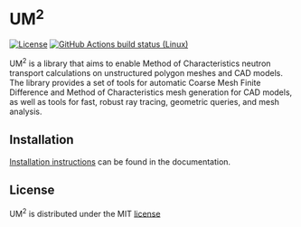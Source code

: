 # UM<sup>2</sup>

[![License](https://img.shields.io/badge/license-MIT-green)](https://univeristy-of-michigan-unstructured-mesh-code.readthedocs.io/en/main/license.html)
[![GitHub Actions build status (Linux)](https://github.com/KyleVaughn/UM2/workflows/CI/badge.svg?branch=main)](https://github.com/KyleVaughn/UM2/actions?query=workflow%3ACI)

UM<sup>2</sup> is a library that aims to enable Method of Characteristics neutron transport 
calculations on unstructured polygon meshes and CAD models. 
The library provides a set of tools for automatic Coarse Mesh Finite Difference and 
Method of Characteristics mesh generation for CAD models, as well as tools for fast, 
robust ray tracing, geometric queries, and mesh analysis.

## Installation

[Installation instructions](https://univeristy-of-michigan-unstructured-mesh-code.readthedocs.io/en/main/install.html) can be found in the documentation.

## License

UM<sup>2</sup> is distributed under the MIT [license](https://univeristy-of-michigan-unstructured-mesh-code.readthedocs.io/en/main/license.html)
